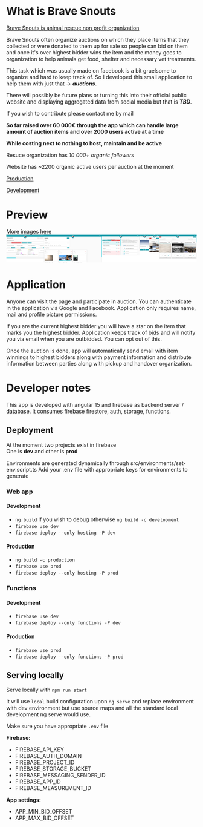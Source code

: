 # What is Brave Snouts

[Brave Snouts is animal rescue non profit organization](https://www.facebook.com/hrabrenjuske)

Brave Snouts often organize auctions on which they place items that they collected or were donated to them up for sale so people can bid on them and once it's over highest bidder wins the item and the money goes to organization to help animals get food, shelter and necessary vet treatments.

This task which was usually made on facebook is a bit gruelsome to organize and hard to keep track of. So I developed this small application to help them with just that -> **_auctions_**.

There will possibly be future plans or turning this into their official public website and displaying aggregated data from social media but that is **_TBD_**.

If you wish to contribute please contact me by mail

<b>So far raised over 60 000€ through the app which can handle large amount of auction items and over 2000 users active at a time</b>

**While costing next to nothing to host, maintain and be active**

Resuce organization has _10 000+ organic followers_

Website has ~2200 organic active users per auction at the moment

[Production](https://hrabrenjuske.hr)

[Development](https://bravesnoutsdev.firebaseapp.com/)

# Preview

[More images here](https://github.com/maranmaran/BraveSnouts/tree/main/images)
![](images/merge_from_ofoct.jpg)

# Application

Anyone can visit the page and participate in auction.
You can authenticate in the application via Google and Facebook.
Application only requires name, mail and profile picture permissions.

If you are the current highest bidder you will have a star on the item that marks you the highest bidder.
Application keeps track of bids and will notify you via email when you are outbidded. You can opt out of this.

Once the auction is done, app will automatically send email with item winnings to highest bidders along with payment information and distribute information between parties along with pickup and handover organization.

# Developer notes

This app is developed with angular 15 and firebase as backend server / database.
It consumes firebase firestore, auth, storage, functions.

## Deployment

At the moment two projects exist in firebase  
One is **dev** and other is **prod**

Environments are generated dynamically through src/environments/set-env.script.ts
Add your .env file with appropriate keys for environments to generate

### Web app

#### Development

- `ng build` if you wish to debug otherwise `ng build -c development`
- `firebase use dev`
- `firebase deploy --only hosting -P dev`

#### Production

- `ng build -c production`
- `firebase use prod`
- `firebase deploy --only hosting -P prod`

### Functions

#### Development

- `firebase use dev`
- `firebase deploy --only functions -P dev`

#### Production

- `firebase use prod`
- `firebase deploy --only functions -P prod`

## Serving locally

Serve locally with `npm run start`

It will use `local` build configuration upon `ng serve` and replace environment with
dev environment but use source maps and all the standard local development ng serve would use.

Make sure you have appropriate `.env` file

**Firebase:**

- FIREBASE_API_KEY
- FIREBASE_AUTH_DOMAIN
- FIREBASE_PROJECT_ID
- FIREBASE_STORAGE_BUCKET
- FIREBASE_MESSAGING_SENDER_ID
- FIREBASE_APP_ID
- FIREBASE_MEASUREMENT_ID

**App settings:**

- APP_MIN_BID_OFFSET
- APP_MAX_BID_OFFSET
